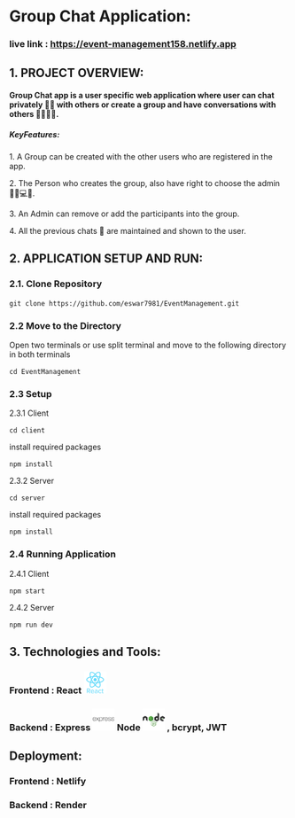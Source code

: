 # Group Chat Application:

### live link : https://event-management158.netlify.app

## 1. PROJECT OVERVIEW:

<h4>Group Chat app is a user specific web application where user can chat privately 🙎‍♂️ with others or create a group and have conversations with others 👨‍👨‍👦‍👦.<h4/>

<h5>KeyFeatures:</h5>
 <p>1. A Group can be created with the other users who are registered in the app.</p> 
  <p>2. The Person who creates the group, also have right to choose the admin 👩‍💼💻🔑. </p>
  <p>3. An Admin can remove or add the participants into the group.</p> 
  <p>4. All the previous chats 💬 are maintained and shown to the user.</p>



  ## 2. APPLICATION SETUP AND RUN:

### 2.1. Clone Repository
```
git clone https://github.com/eswar7981/EventManagement.git
```
### 2.2 Move to the Directory
Open two terminals or use split terminal and move to the following directory in both terminals
```
cd EventManagement
```

### 2.3 Setup
2.3.1 Client

```
cd client
```
install required packages
```
npm install
```
2.3.2 Server

```
cd server
```
install required packages
```
npm install
```
### 2.4 Running Application

2.4.1 Client
```
npm start
```
2.4.2 Server
```
npm run dev
```

## 3. Technologies and Tools:

### Frontend : React <img src="https://raw.githubusercontent.com/devicons/devicon/master/icons/react/react-original-wordmark.svg" alt="react" width="40" height="40"/>

### Backend  : Express <img src="https://raw.githubusercontent.com/devicons/devicon/6910f0503efdd315c8f9b858234310c06e04d9c0/icons/express/express-original-wordmark.svg" width="40" height="40"/> Node <img src="https://raw.githubusercontent.com/devicons/devicon/master/icons/nodejs/nodejs-original-wordmark.svg" alt="nodejs" width="40" height="40"/> , bcrypt, JWT


## Deployment:


### Frontend : Netlify

### Backend : Render





